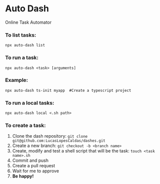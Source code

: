 # Auto Dash
Online Task Automator


### To list tasks:
```
npx auto-dash list
```

### To run a task:
```
npx auto-dash <task> [arguments]
```

### Example:
```shell
npx auto-dash ts-init myapp  #Create a typescript project
```

### To run a local tasks:
```
npx auto-dash local <.sh path>
```

### To create a task:
1. Clone the dash repository: `git clone git@github.com:LucasLopesCaldas/dashes.git`
2. Create a new branch: `git checkout -b <branch name>`
3. Create, modify and test a shell script that will be the task: `touch <task name>.sh`
4. Commit and push
5. Create a pull request
6. Wait for me to approve
7. **Be happy!**

